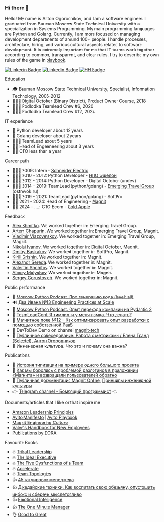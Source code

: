 ### Hi there 👋

Hello! My name is Anton Ogorodnikov, and I am a software engineer. I graduated from Bauman Moscow State Technical University with a specialization in Systems Programming. My main programming languages are Python and Golang. Currently, I am more focused on managing development departments of around 100+ people. I handle processes, architecture, hiring, and various cultural aspects related to software development. It is extremely important for me that IT teams work together according to common, transparent, and clear rules. I try to describe my own rules of the game in [playbook](playbook/README.md).

[![Linkedin Badge](https://img.shields.io/badge/-Linkedin-blue?style=plastic&logo=Linkedin&logoColor=white&link=https://www.linkedin.com/in/anton-ogorodnikov-297422123/)](https://www.linkedin.com/in/anton-ogorodnikov-297422123/)
[![Linkedin Badge](https://img.shields.io/badge/-Telegram-blue?style=plastic&logo=telegram&logoColor=white&link=http://t.me/arxell)](http://t.me/arxell)
[![HH Badge](https://img.shields.io/badge/-HeadHunter-blue?style=plastic&logoColor=white&link=https://hh.ru/resume/b77f9b3dff006f5cc30039ed1f736563726574)](https://hh.ru/resume/b77f9b3dff006f5cc30039ed1f736563726574)

Education
- 🎓 Bauman Moscow State Technical University, Specialist, Information Technology, 2006-2012
- 👨🏻‍🎓 Digital October (Binary District), Product Owner Course, 2018
- 👨🏻‍🎓 Podlodka Teamlead Crew #6, 2020
- 👨🏻‍🎓 Podlodka Teamlead Crew #12, 2024

IT experience

- 🐍 Python developer about 12 years
- 🦫 Golang developer about 2 years
- 🦸🏻‍♂️ TeamLead about 5 years
- 👨‍💼 Head of Engeeneering about 3 years
- 👨‍💼 CTO less than a year

Career path

- 👨🏻‍🎓 2009: Intern - [Schneider Electric](https://schneider-russia.com/)
- 👨🏼‍💻 2010 - 2012: Python Developer - [НПО Эшелон](https://npo-echelon.ru/)
- 👨🏼‍💻 2012 - 2014: Python Developer - Digital October (undev)
- 🦸🏻‍♂️ 2014 - 2019: TeamLead (python/golang) - [Emerging Travel Group](https://www.emergingtravel.com/) (ostrovok.ru)
- 🦸🏻‍♂️ 2019 - 2021: TeamLead (python/golang) - SoftPro
- 👨‍💼 2021 - 2024: Head of Engineering - [Magnit](https://magnit.tech/)
- 👨‍💼 2024 - ....: CTO Ecom - [Gold Apple](https://goldapple.ru/)

Feedback

- [Alex Shmitko](feedback/ashmitko.md). We worked together in: Emerging Travel Group.
- [Artem Chapurin](feedback/artemchapurin.md). We worked together in: Emerging Travel Group, Magnit.
- [Vladimir Viazovetskov](feedback/vladimirviazovetskov.md). We worked together in: Emerging Travel Group, Magnit.
- [Nikolai Ivanov](feedback/nekolyanich.md). We worked together in: Digital October, Magnit.
- [Dmitry Baskakov](feedback/dbaskakov.md). We worked together in: SoftPro, Magnit.
- [Kirill Grishin](feedback/kirillgrishin.md). We worked together in: Magnit.
- [Alexandr Sereda](feedback/alexsereda.md). We worked together in: Magnit.
- [Valentin Shchitov](feedback/valentinshchitov.md). We worked together in: Magnit.
- [Alexey Malyshev](feedback/alexeymalyshev.md). We worked together in: Magnit.
- [Sergey Gorustovich](feedback/sergeygorustovich.md). We worked together in: Magnit.

Public performance

- 🎥 [Moscow Python Podcast. Про генерацию кода (level: all)](https://www.youtube.com/watch?v=l8_30z34AQk&ab_channel=MoscowPython)
- 🔊 [Два Ивана №13 Engineering Practices at Scale](https://music.yandex.ru/album/26457076/track/116358123?activeTab=track-list&dir=desc)
- 🎥 [Moscow Python Podcast. Опыт перехода компании на Pydantic 2](https://www.youtube.com/watch?v=2QnjEM0Nfts&ab_channel=MoscowPython)
- 🎥 [TeamLeadConf. Я тимлид, и у меня ломка. Что делать?](https://www.youtube.com/watch?v=q-Q1hKa905w)
- 🎥 [Магнитное поле №12 – Как оптимизировать опыт разработки с помощью собственной PaaS](https://www.youtube.com/watch?v=jEEPpgDwvok)
- 🎥 DevToDev Demo on channel [magnit-tech](https://www.youtube.com/@magnit_tech)
- 🎥 [Публичное собеседование: Работа с метриками / Елена Гранд (Selectel), Антон Огородников](https://www.youtube.com/watch?v=9oQi9gYa6-Q)
- 🎥 [Инженерная культура. Что это и почему она важна?](https://youtu.be/LN4eKmKAzbQ?si=rzyjWDAXqkj_M5Zv)

Publications

- 📝 [История типизации на примере одного большого проекта](https://habr.com/ru/companies/ostrovok/articles/443470/)
- 📝 [Как мы боролись с проблемой разлогинов в приложении «Магнита» и возвращали пользователей обратно](https://habr.com/ru/company/magnit/blog/586022/)
- 📝 [Публичная документация Magnit Online](https://github.com/magnit-tech/magnit-online), [Принципы инженерной культуры](https://github.com/magnit-tech/magnit-online/blob/master/engineering_culture.md)
- 👉 [Telegram channel - Бомбящий программист](https://t.me/explosive_coder) 👈

Documents/articles that I like or that inspire me

- [Amazon Leadership Principles](https://www.amazon.jobs/content/en/our-workplace/leadership-principles)
- [Avito Manifesto](https://manifesto.avito.com/) | [Avito Playbook](https://github.com/avito-tech/playbook)
- [Magnit Engineering Culture](https://github.com/magnit-tech/magnit-online/blob/master/engineering_culture.md)
- [Valve's Handbook for New Employees](https://www.valvesoftware.com/en/publications)
- [Publications by DORA](https://dora.dev/publications/)

Favourite Books
- 🔥 [Tribal Leadership](https://www.mann-ivanov-ferber.ru/books/lider-i-plemya/)
- 🔥 [The Ideal Executive](https://alpinabook.ru/catalog/book-idealnyy-rukovoditel/)
- 🔥 [The Five Dysfunctions of a Team](https://www.mann-ivanov-ferber.ru/books/biznesroman/arshipfable/)
- 🔥 [Accelerate](https://alpinabook.ru/catalog/book-uskoryaysya-nauka-devops/)
- 🔥 [Team Topologies](https://teamtopologies.com/)
- 👍 [45 татуировок менеджера](https://www.mann-ivanov-ferber.ru/books/paperbook/tattoos/)
- 👍 [Джедайские техники. Как воспитать свою обезьяну, опустошить инбокс и сберечь мыслетопливо](https://www.mann-ivanov-ferber.ru/books/dzhedajskie-texniki/)
- 👍 [Emotional Intelligence](https://www.labirint.ru/books/788316/)
- 👍 [The One Minute Manager](https://leader-id.storage.yandexcloud.net/event_doc/267420/6206a24835b42950077534.pdf)
- 👌 [Good to Great](https://www.mann-ivanov-ferber.ru/books/sse/good-great/)
